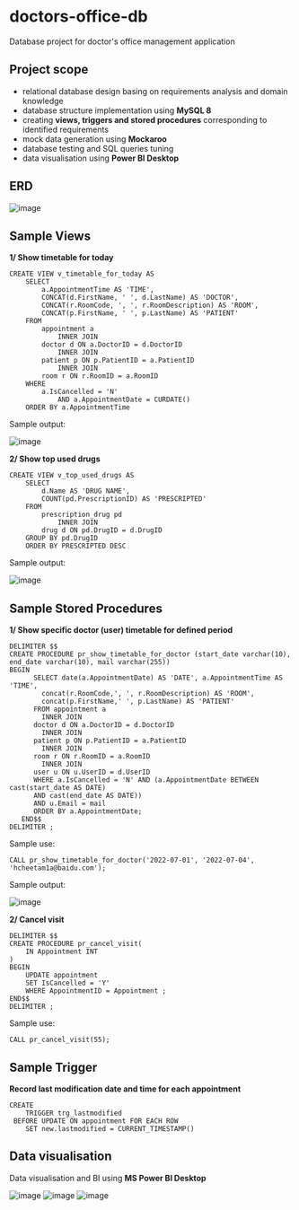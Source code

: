 # doctors-office-db
Database project for doctor's office management application

## Project scope 
  - relational database design basing on requirements analysis and domain knowledge  
  - database structure implementation using **MySQL 8**
  - creating **views, triggers and stored procedures** corresponding to identified requirements 
  - mock data generation using **Mockaroo** 
  - database testing and SQL queries tuning 
  - data visualisation using **Power BI Desktop** 

## ERD 
![image](https://user-images.githubusercontent.com/39102075/177207012-1fc6604d-cfaa-476a-923f-be68918836cd.png)

## Sample Views 
**1/ Show timetable for today**
```
CREATE VIEW v_timetable_for_today AS
    SELECT 
        a.AppointmentTime AS 'TIME',
        CONCAT(d.FirstName, ' ', d.LastName) AS 'DOCTOR',
        CONCAT(r.RoomCode, ', ', r.RoomDescription) AS 'ROOM',
        CONCAT(p.FirstName, ' ', p.LastName) AS 'PATIENT'
    FROM
        appointment a
            INNER JOIN
        doctor d ON a.DoctorID = d.DoctorID
            INNER JOIN
        patient p ON p.PatientID = a.PatientID
            INNER JOIN
        room r ON r.RoomID = a.RoomID
    WHERE
        a.IsCancelled = 'N'
            AND a.AppointmentDate = CURDATE()
    ORDER BY a.AppointmentTime
```
Sample output: 

![image](https://user-images.githubusercontent.com/39102075/177209826-a2acae95-8c7f-4005-8bfc-6d9485818921.png)

**2/ Show top used drugs**
```
CREATE VIEW v_top_used_drugs AS
    SELECT 
        d.Name AS 'DRUG NAME',
        COUNT(pd.PrescriptionID) AS 'PRESCRIPTED'
    FROM
        prescription_drug pd
            INNER JOIN
        drug d ON pd.DrugID = d.DrugID
    GROUP BY pd.DrugID
    ORDER BY PRESCRIPTED DESC
```
Sample output: 

![image](https://user-images.githubusercontent.com/39102075/177210469-056c208c-7745-48a8-ba7b-d6b1de28d1d0.png)

## Sample Stored Procedures
**1/ Show specific doctor (user) timetable for defined period**
```
DELIMITER $$
CREATE PROCEDURE pr_show_timetable_for_doctor (start_date varchar(10), end_date varchar(10), mail varchar(255))
BEGIN
      SELECT date(a.AppointmentDate) AS 'DATE', a.AppointmentTime AS 'TIME', 
        concat(r.RoomCode,', ', r.RoomDescription) AS 'ROOM',
        concat(p.FirstName,' ', p.LastName) AS 'PATIENT' 
      FROM appointment a 
        INNER JOIN 
      doctor d ON a.DoctorID = d.DoctorID
        INNER JOIN 
      patient p ON p.PatientID = a.PatientID
        INNER JOIN 
      room r ON r.RoomID = a.RoomID
        INNER JOIN 
      user u ON u.UserID = d.UserID
      WHERE a.IsCancelled = 'N' AND (a.AppointmentDate BETWEEN cast(start_date AS DATE) 
      AND cast(end_date AS DATE)) 
      AND u.Email = mail
      ORDER BY a.AppointmentDate;
   END$$
DELIMITER ;
```
Sample use: 
```
CALL pr_show_timetable_for_doctor('2022-07-01', '2022-07-04', 'hcheetam1a@baidu.com');
```
Sample output: 

![image](https://user-images.githubusercontent.com/39102075/177212094-6369ec03-2b93-4550-9054-b6d360616901.png)

**2/ Cancel visit**
```
DELIMITER $$
CREATE PROCEDURE pr_cancel_visit(
	IN Appointment INT
)
BEGIN
	UPDATE appointment
    SET IsCancelled = 'Y' 
    WHERE AppointmentID = Appointment ;
END$$
DELIMITER ;
```
Sample use: 
```
CALL pr_cancel_visit(55);
```

## Sample Trigger 
**Record last modification date and time for each appointment**
```
CREATE 
    TRIGGER trg_lastmodified
 BEFORE UPDATE ON appointment FOR EACH ROW 
    SET new.lastmodified = CURRENT_TIMESTAMP()
```
## Data visualisation 
Data visualisation and BI using **MS Power BI Desktop** 

![image](https://user-images.githubusercontent.com/39102075/177213460-c753ba94-0a51-4221-8541-79c77c31a30d.png)
![image](https://user-images.githubusercontent.com/39102075/177213501-6a13e799-4af9-4558-be2d-af473d3c239b.png)
![image](https://user-images.githubusercontent.com/39102075/177213518-6e5fde13-c24f-4144-91d6-ac597cc8f10b.png)






  
    




